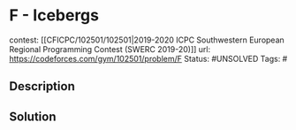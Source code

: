 # F - Icebergs

contest: [[CFICPC/102501/102501|2019-2020 ICPC Southwestern European Regional Programming Contest (SWERC 2019-20)]]
url: https://codeforces.com/gym/102501/problem/F
Status: #UNSOLVED
Tags: #

## Description

## Solution

